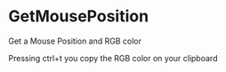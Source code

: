 # GetMousePosition
Get a Mouse Position and RGB color

Pressing ctrl+t you copy the RGB color on your clipboard
